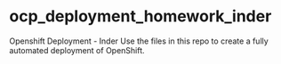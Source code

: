 # ocp_deployment_homework_inder

Openshift Deployment - Inder Use the files in this repo to create a fully automated deployment of OpenShift.


